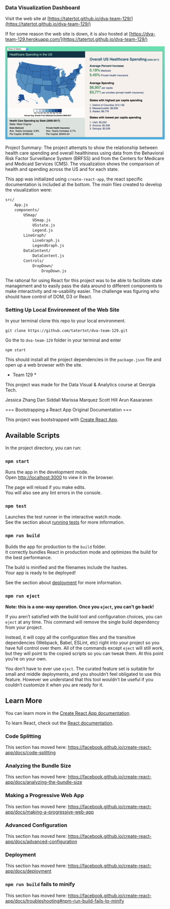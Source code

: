 ### Data Visualization Dashboard

Visit the web site at [https://tatertot.github.io/dva-team-129/](https://tatertot.github.io/dva-team-129/)

If for some reason the web site is down, it is also hosted at [https://dva-team-129.herokuapp.com/](https://tatertot.github.io/dva-team-129/)

![Image of Healthcare Costs and Health Dashboard](/public/images/dva-us.png)

Project Summary: The project attempts to show the relationship between health care spending and overall healthiness
using data from the Behavioral Risk Factor Surveillance System (BRFSS) and from the Centers for Medicare and Medicaid
Services (CMS). The visualization shows the comparison of health and spending across the US and for each state.

This app was initialized using `create-react-app`, the react specific documentation is included at the bottom.
The *main* files created to develop the visualization were:

```
src/
    App.js
    components/
        USmap/
            USmap.js
            USstate.js
            Legend.js
        LineGraph/
            LineGraph.js
            LegendGraph.js
        DataContent/
            DataContent.js
        Controls/
            DropDown/
                DropDown.js
```

The rational for using React for this project was to be able to facilitate state management and to easily pass
the data around to different components to make interactivity and re-usability easier.  The challenge was figuring
who should have control of DOM, D3 or React.

### Setting Up Local Environment of the Web Site

In your terminal clone this repo to your local environment.

```
git clone https://github.com/tatertot/dva-team-129.git

```

Go the to `dva-team-129` folder in your terminal and enter

```
npm start

```

This should install all the project dependencies in the `package.json` file and open up a web browser with the site.

* Team 129 *

This project was made for the Data Visual & Analytics course at Georgia Tech.

Jessica Zhang
Dan Siddall
Marissa Marquez
Scott Hill
Arun Kasaranen

=== Bootstrapping a React App Original Documentation ===

This project was bootstrapped with [Create React App](https://github.com/facebook/create-react-app).

## Available Scripts

In the project directory, you can run:

### `npm start`

Runs the app in the development mode.<br>
Open [http://localhost:3000](http://localhost:3000) to view it in the browser.

The page will reload if you make edits.<br>
You will also see any lint errors in the console.

### `npm test`

Launches the test runner in the interactive watch mode.<br>
See the section about [running tests](https://facebook.github.io/create-react-app/docs/running-tests) for more information.

### `npm run build`

Builds the app for production to the `build` folder.<br>
It correctly bundles React in production mode and optimizes the build for the best performance.

The build is minified and the filenames include the hashes.<br>
Your app is ready to be deployed!

See the section about [deployment](https://facebook.github.io/create-react-app/docs/deployment) for more information.

### `npm run eject`

**Note: this is a one-way operation. Once you `eject`, you can’t go back!**

If you aren’t satisfied with the build tool and configuration choices, you can `eject` at any time. This command will remove the single build dependency from your project.

Instead, it will copy all the configuration files and the transitive dependencies (Webpack, Babel, ESLint, etc) right into your project so you have full control over them. All of the commands except `eject` will still work, but they will point to the copied scripts so you can tweak them. At this point you’re on your own.

You don’t have to ever use `eject`. The curated feature set is suitable for small and middle deployments, and you shouldn’t feel obligated to use this feature. However we understand that this tool wouldn’t be useful if you couldn’t customize it when you are ready for it.

## Learn More

You can learn more in the [Create React App documentation](https://facebook.github.io/create-react-app/docs/getting-started).

To learn React, check out the [React documentation](https://reactjs.org/).

### Code Splitting

This section has moved here: https://facebook.github.io/create-react-app/docs/code-splitting

### Analyzing the Bundle Size

This section has moved here: https://facebook.github.io/create-react-app/docs/analyzing-the-bundle-size

### Making a Progressive Web App

This section has moved here: https://facebook.github.io/create-react-app/docs/making-a-progressive-web-app

### Advanced Configuration

This section has moved here: https://facebook.github.io/create-react-app/docs/advanced-configuration

### Deployment

This section has moved here: https://facebook.github.io/create-react-app/docs/deployment

### `npm run build` fails to minify

This section has moved here: https://facebook.github.io/create-react-app/docs/troubleshooting#npm-run-build-fails-to-minify
